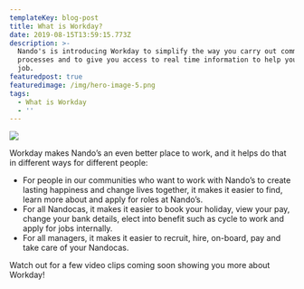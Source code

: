```yaml
---
templateKey: blog-post
title: What is Workday?
date: 2019-08-15T13:59:15.773Z
description: >-
  Nando's is introducing Workday to simplify the way you carry out common people
  processes and to give you access to real time information to help you in your
  job.
featuredpost: true
featuredimage: /img/hero-image-5.png
tags:
  - What is Workday
  - ''
---
```

![](/img/hero-image-5.png)

Workday makes Nando’s an even better place to work, and it helps do that in different ways for different people:

* For people in our communities who want to work with Nando’s to create lasting happiness and change lives together, it makes it easier to find, learn more about and apply for roles at Nando’s.
* For all Nandocas, it makes it easier to book your holiday, view your pay, change your bank details, elect into benefit such as cycle to work and apply for jobs internally.
* For all managers, it makes it easier to recruit, hire, on-board, pay and take care of your Nandocas.

Watch out for a few video clips coming soon showing you more about Workday!
